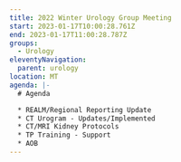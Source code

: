 ```yaml
---
title: 2022 Winter Urology Group Meeting
start: 2023-01-17T10:00:28.761Z
end: 2023-01-17T11:00:28.787Z
groups:
  - Urology
eleventyNavigation:
  parent: urology
location: MT
agenda: |-
  # A﻿genda

  * R﻿EALM/Regional Reporting Update
  * C﻿T Urogram - Updates/Implemented 
  * C﻿T/MRI Kidney Protocols
  * T﻿P Training - Support 
  * A﻿OB
---
```

